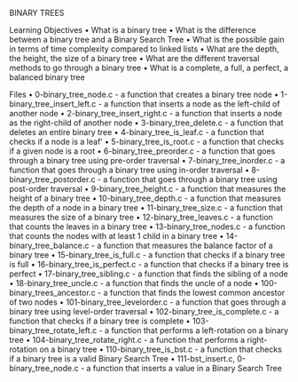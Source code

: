 ﻿BINARY TREES

Learning Objectives
    • What is a binary tree
    • What is the difference between a binary tree and a Binary Search Tree
    • What is the possible gain in terms of time complexity compared to linked lists
    • What are the depth, the height, the size of a binary tree
    • What are the different traversal methods to go through a binary tree
    • What is a complete, a full, a perfect, a balanced binary tree


Files
    • 0-binary_tree_node.c  - a function that creates a binary tree node
    • 1-binary_tree_insert_left.c -  a function that inserts a node as the left-child of another node
    • 2-binary_tree_insert_right.c - a function that inserts a node as the right-child of another node
    • 3-binary_tree_delete.c - a function that deletes an entire binary tree
    • 4-binary_tree_is_leaf.c -  a function that checks if a node is a leaf’
    • 5-binary_tree_is_root.c - a function that checks if a given node is a root
    • 6-binary_tree_preorder.c - a function that goes through a binary tree using pre-order traversal
    • 7-binary_tree_inorder.c - a function that goes through a binary tree using in-order traversal
    • 8-binary_tree_postorder.c - a function that goes through a binary tree using post-order traversal
    • 9-binary_tree_height.c  - a function that measures the height of a binary tree
    • 10-binary_tree_depth.c - a function that measures the depth of a node in a binary tree
    • 11-binary_tree_size.c - a function that measures the size of a binary tree
    • 12-binary_tree_leaves.c -  a function that counts the leaves in a binary tree
    • 13-binary_tree_nodes.c - a function that counts the nodes with at least 1 child in a binary tree
    • 14-binary_tree_balance.c -  a function that measures the balance factor of a binary tree
    • 15-binary_tree_is_full.c -  a function that checks if a binary tree is full
    • 16-binary_tree_is_perfect.c - a function that checks if a binary tree is perfect
    • 17-binary_tree_sibling.c -  a function that finds the sibling of a node
    • 18-binary_tree_uncle.c -  a function that finds the uncle of a node
    • 100-binary_trees_ancestor.c - a function that finds the lowest common ancestor of two nodes
    • 101-binary_tree_levelorder.c - a function that goes through a binary tree using level-order traversal
    • 102-binary_tree_is_complete.c - a function that checks if a binary tree is complete
    • 103-binary_tree_rotate_left.c - a function that performs a left-rotation on a binary tree
    • 104-binary_tree_rotate_right.c - a function that performs a right-rotation on a binary tree
    • 110-binary_tree_is_bst.c - a function that checks if a binary tree is a valid Binary Search Tree
    • 111-bst_insert.c, 0-binary_tree_node.c - a function that inserts a value in a Binary Search Tree
